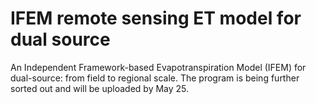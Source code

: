 # IFEM remote sensing ET model for dual source
An Independent Framework-based Evapotranspiration Model (IFEM) for dual-source: from field to regional scale.
The program is being further sorted out and will be uploaded by May 25.
